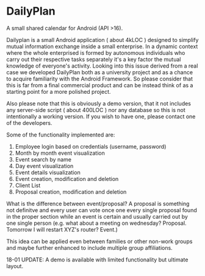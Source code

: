 # DailyPlan
A small shared calendar for Android (API >16).

Dailyplan is a small Android application ( about 4kLOC ) designed to simplify mutual information exchange inside a small enterprise.
In a dynamic context where the whole enterprised is formed by autonomous individuals who carry out their respective tasks separately 
it's a key factor the mutual knowledge of everyone's activity.
Looking into this issue derived from a real case we developed DailyPlan both as a university project and as a chance to acquire familiarity
with the Android Framework. So please consider that this is far from a final commercial product and can be instead think of as a starting 
point for a more polished project.

Also please note that this is obviously a demo version, that it not includes any server-side script ( about 400LOC ) nor any database so 
this is not intentionally a working version. If you wish to have one, please contact one of the developers.

Some of the functionality implemented are:

1. Employee login based on credentials (username, password)
2. Month by month event visualization
3. Event search by name
4. Day event visualization
5. Event details visualization
6. Event creation, modification and deletion
7. Client List
8. Proposal creation, modification and deletion

What is the difference between event/proposal?
A proposal is something not definitve and every user can vote once one every single proposal found in the proper section while an
event is certain and usually carried out by one single person (e.g. what about a meeting on wednesday? Proposal. Tomorrow I will restart
XYZ's router? Event.)

This idea can be applied even between families or other non-work groups and maybe further enhanced to include multiple group 
affiliations.

18-01 UPDATE: A demo is available with limited functionality but ultimate layout.
